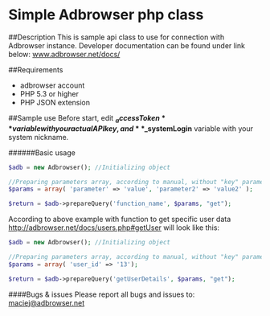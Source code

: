 # Simple Adbrowser php class
##Description
This is sample api class to use for connection with Adbrowser instance.
Developer documentation can be found under link below:
www.adbrowser.net/docs/

##Requirements
- adbrowser account
- PHP 5.3 or higher
- PHP JSON extension

##Sample use
Before start, edit **$_accessToken** variable with your actual API key, and **$_systemLogin** variable with your system nickname.

######Basic usage
```php
$adb = new Adbrowser(); //Initializing object

//Preparing parameters array, according to manual, without "key" parameter
$params = array( 'parameter' => 'value', 'parameter2' => 'value2' );

$return = $adb->prepareQuery('function_name', $params, "get");
```

According to above example with function to get specific user data
http://adbrowser.net/docs/users.php#getUser
will look like this:

```php
$adb = new Adbrowser(); //Initializing object

//Preparing parameters array, according to manual, without "key" parameter
$params = array( 'user_id' => '13');

$return = $adb->prepareQuery('getUserDetails', $params, "get");
```

####Bugs & issues
Please report all bugs and issues to: maciej@adbrowser.net
